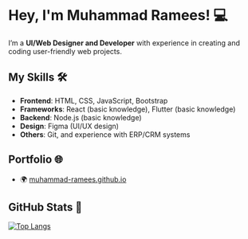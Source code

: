 # Hey, I'm Muhammad Ramees! 💻  

I’m a **UI/Web Designer and Developer** with experience in creating and coding user-friendly web projects.  

## My Skills 🛠️  

- **Frontend**: HTML, CSS, JavaScript, Bootstrap  
- **Frameworks**: React (basic knowledge), Flutter (basic knowledge)  
- **Backend**: Node.js (basic knowledge)  
- **Design**: Figma (UI/UX design)  
- **Others**: Git, and experience with ERP/CRM systems  

## Portfolio 🌐  

- 🌍 [muhammad-ramees.github.io](https://muhammad-ramees.github.io)  

## GitHub Stats 👀  

[![Top Langs](https://github-readme-stats.vercel.app/api/top-langs/?username=muhammad-ramees&layout=compact&theme=vision-friendly-dark)](https://github.com/muhammad-ramees/github-readme-stats)
